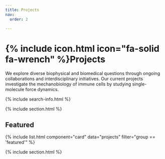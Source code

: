 ```yaml
---
title: Projects
nav:
  order: 2
  
---
```


# {% include icon.html icon="fa-solid fa-wrench" %}Projects

We explore diverse biophysical and biomedical questions through ongoing collaborations and interdisciplinary initiatives. Our current projects investigate the mechanobiology of immune cells by studying single-molecule force dynamics.


{% include search-info.html %}

{% include section.html %}

## Featured

{% include list.html component="card" data="projects" filter="group == 'featured'" %}

{% include section.html %}


